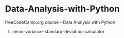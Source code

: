 # Data-Analysis-with-Python
freeCodeCamp.org course - Data Analysis with Python 
1. mean-variance-standard-deviation-calculator
